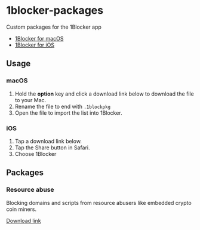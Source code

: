 # 1blocker-packages
Custom packages for the 1Blocker app

* [1Blocker for macOS](https://itunes.apple.com/app/id1107421413)
* [1Blocker for iOS](https://itunes.apple.com/app/id1025729002)

## Usage

### macOS

1. Hold the **option** key and click a download link below to download the file to your Mac.
2. Rename the file to end with `.1blockpkg`
2. Open the file to import the list into 1Blocker.

### iOS

1. Tap a download link below.
2. Tap the Share button in Safari.
3. Choose 1Blocker

## Packages

### Resource abuse

Blocking domains and scripts from resource abusers like embedded crypto coin miners.

[Download link](https://github.com/fvdm/1blocker-packages/raw/master/Resource%20abuse.1blockpkg)
